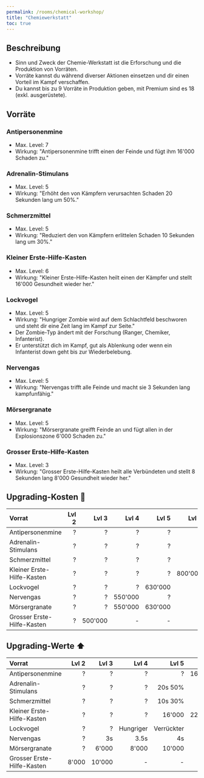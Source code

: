 ```yaml
---
permalink: /rooms/chemical-workshop/
title: "Chemiewerkstatt"
toc: true
---
```


## Beschreibung

* Sinn und Zweck der Chemie-Werkstatt ist die Erforschung und die Produktion von Vorräten. 
* Vorräte kannst du während diverser Aktionen einsetzen und dir einen Vorteil im Kampf verschaffen.
* Du kannst bis zu 9 Vorräte in Produktion geben, mit Premium sind es 18 (exkl. ausgerüstete).

## Vorräte

### Antipersonenmine

* Max. Level: 7
* Wirkung: "Antipersonenmine trifft einen der Feinde und fügt ihm 16'000 Schaden zu."

### Adrenalin-Stimulans

* Max. Level: 5
* Wirkung: "Erhöht den von Kämpfern verursachten Schaden 20 Sekunden lang um 50%."

### Schmerzmittel

* Max. Level: 5
* Wirkung: "Reduziert den von Kämpfern erlittelen Schaden 10 Sekunden lang um 30%."

### Kleiner Erste-Hilfe-Kasten

* Max. Level: 6
* Wirkung: "Kleiner Erste-Hilfe-Kasten heilt einen der Kämpfer und stellt 16'000 Gesundheit wieder her."

### Lockvogel

* Max. Level: 5
* Wirkung: "Hungriger Zombie wird auf dem Schlachtfeld beschworen und steht dir eine Zeit lang im Kampf zur Seite."
* Der Zombie-Typ ändert mit der Forschung (Ranger, Chemiker, Infanterist).
* Er unterstützt dich im Kampf, gut als Ablenkung oder wenn ein Infanterist down geht bis zur Wiederbelebung.

### Nervengas

* Max. Level: 5
* Wirkung: "Nervengas trifft alle Feinde und macht sie 3 Sekunden lang kampfunfähig."

### Mörsergranate

* Max. Level: 5
* Wirkung: "Mörsergranate greifft Feinde an und fügt allen in der Explosionszone 6'000 Schaden zu."

### Grosser Erste-Hilfe-Kasten

* Max. Level: 3
* Wirkung: "Grosser Erste-Hilfe-Kasten heilt alle Verbündeten und stellt 8 Sekunden lang 8'000 Gesundheit wieder her."


## Upgrading-Kosten :pill:

| Vorrat					 | Lvl 2     | Lvl 3     | Lvl 4     | Lvl 5     | Lvl 6     | Lvl 7     |
|:-------------------------- | ---------:| ---------:| ---------:| ---------:| ---------:| ---------:|
| Antipersonenmine           |         ? |         ? |        ?  |        ?  |         ? |   800'000 |
| Adrenalin-Stimulans        |         ? |         ? |        ?  |        ?  |         - |         - |
| Schmerzmittel              |         ? |         ? |        ?  |        ?  |         - |         - |
| Kleiner Erste-Hilfe-Kasten |         ? |         ? |        ?  |        ?  |   800'000 |         - |
| Lockvogel                  |         ? |         ? |        ?  |  630'000  |         - |         - |
| Nervengas                  |         ? |         ? |  550'000  |        ?  |         - |         - |
| Mörsergranate              |         ? |         ? |  550'000  |  630'000  |         - |         - |
| Grosser Erste-Hilfe-Kasten |         ? |   500'000 |        -  |        -  |         - |         - |


## Upgrading-Werte :arrow_up:

| Vorrat					 | Lvl 2     | Lvl 3     | Lvl 4     | Lvl 5     | Lvl 6     | Lvl 7     |
|:-------------------------- | ---------:| ---------:| ---------:| ---------:| ---------:| ---------:|
| Antipersonenmine           |         ? |         ? |         ? |         ? |    16'000 |    22'000 |
| Adrenalin-Stimulans        |         ? |         ? |         ? |   20s 50% |         - |         - |
| Schmerzmittel              |         ? |         ? |         ? |   10s 30% |         - |         - |
| Kleiner Erste-Hilfe-Kasten |         ? |         ? |         ? |    16'000 |    22'000 |         - |
| Lockvogel                  |         ? |         ? | Hungriger |Verrückter |         - |         - |
| Nervengas                  |         ? |        3s |      3.5s |        4s |         - |         - |
| Mörsergranate              |         ? |     6'000 |     8'000 |    10'000 |         - |         - |
| Grosser Erste-Hilfe-Kasten |     8'000 |    10'000 |         - |         - |         - |         - |
